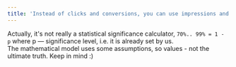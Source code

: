 ```yaml
---
title: 'Instead of clicks and conversions, you can use impressions and clicks respectively to count CTR values instead of conversions.'
---
```


Actually, it's not really a statistical significance calculator,
<code>70%.. 99% = 1 - p</code> where p &mdash; significance level, i.e.
it is already set by us.
<br />
The mathematical model uses some assumptions, so
values - not the ultimate truth. Keep in mind :)
